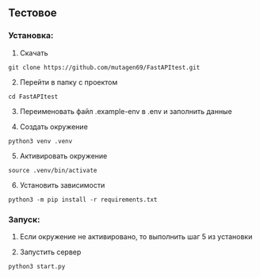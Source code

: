 ## Тестовое

### Установка:
1) Скачать
```
git clone https://github.com/mutagen69/FastAPItest.git
```

2) Перейти в папку с проектом
```
cd FastAPItest
```

3) Переименовать файл .example-env в .env и заполнить данные

4) Создать окружение
```
python3 venv .venv
```

5) Активировать окружение
```
source .venv/bin/activate
```

6) Установить зависимости
```
python3 -m pip install -r requirements.txt
```

### Запуск:
1) Если окружение не активировано, то выполнить шаг 5 из установки

2) Запустить сервер
```
python3 start.py
```